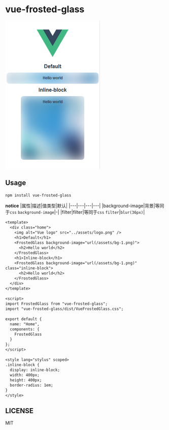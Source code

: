 # vue-frosted-glass

![demo](demo.png)

## Usage

```sh
npm install vue-frosted-glass
```

**notice**
|属性|描述|值类型|默认|
|---|---|---|---|
|background-image|背景|等同于`css` `background-image`|-|
|filter|filter|等同于`css` `filter`|`blur(36px)`|

```vue
<template>
  <div class="home">
    <img alt="Vue logo" src="../assets/logo.png" />
    <h1>Default</h1>
    <FrostedGlass background-image="url(/assets/bg-1.png)">
      <h2>Hello world</h2>
    </FrostedGlass>
    <h1>Inline-block</h1>
    <FrostedGlass background-image="url(/assets/bg-1.png)" class="inline-block">
      <h2>Hello world</h2>
    </FrostedGlass>
  </div>
</template>

<script>
import FrostedGlass from "vue-frosted-glass";
import "vue-frosted-glass/dist/VueFrostedGlass.css";

export default {
  name: "Home",
  components: {
    FrostedGlass
  }
};
</script>

<style lang="stylus" scoped>
.inline-block {
  display: inline-block;
  width: 400px;
  height: 400px;
  border-radius: 1em;
}
</style>
```

## LICENSE

MIT
